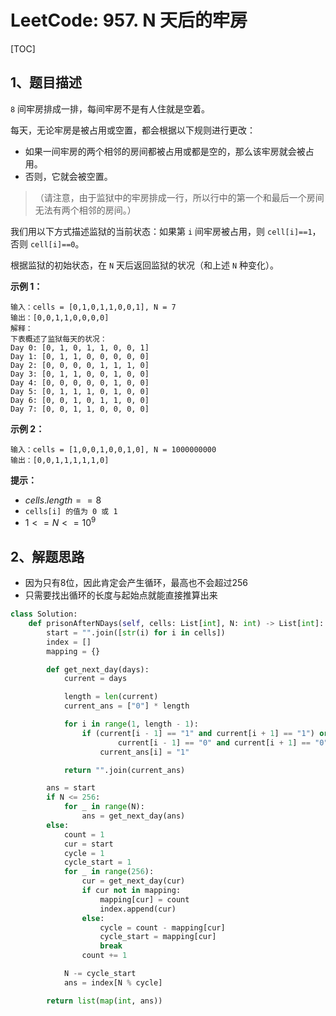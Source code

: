 # LeetCode: 957. N 天后的牢房

[TOC]

## 1、题目描述

`8` 间牢房排成一排，每间牢房不是有人住就是空着。

每天，无论牢房是被占用或空置，都会根据以下规则进行更改：

-   如果一间牢房的两个相邻的房间都被占用或都是空的，那么该牢房就会被占用。
-   否则，它就会被空置。

>   （请注意，由于监狱中的牢房排成一行，所以行中的第一个和最后一个房间无法有两个相邻的房间。）

我们用以下方式描述监狱的当前状态：如果第 `i` 间牢房被占用，则 `cell[i]==1`，否则 `cell[i]==0`。

根据监狱的初始状态，在 `N` 天后返回监狱的状况（和上述 `N` 种变化）。

 

**示例 1：**

```
输入：cells = [0,1,0,1,1,0,0,1], N = 7
输出：[0,0,1,1,0,0,0,0]
解释：
下表概述了监狱每天的状况：
Day 0: [0, 1, 0, 1, 1, 0, 0, 1]
Day 1: [0, 1, 1, 0, 0, 0, 0, 0]
Day 2: [0, 0, 0, 0, 1, 1, 1, 0]
Day 3: [0, 1, 1, 0, 0, 1, 0, 0]
Day 4: [0, 0, 0, 0, 0, 1, 0, 0]
Day 5: [0, 1, 1, 1, 0, 1, 0, 0]
Day 6: [0, 0, 1, 0, 1, 1, 0, 0]
Day 7: [0, 0, 1, 1, 0, 0, 0, 0]
```

**示例 2：**

```
输入：cells = [1,0,0,1,0,0,1,0], N = 1000000000
输出：[0,0,1,1,1,1,1,0]
```

**提示：**

-   $cells.length == 8$
-   `cells[i] 的值为 0 或 1` 
-   $1 <= N <= 10^9$



## 2、解题思路

-   因为只有8位，因此肯定会产生循环，最高也不会超过256
-   只需要找出循环的长度与起始点就能直接推算出来



```python
class Solution:
    def prisonAfterNDays(self, cells: List[int], N: int) -> List[int]:
        start = "".join([str(i) for i in cells])
        index = []
        mapping = {}

        def get_next_day(days):
            current = days

            length = len(current)
            current_ans = ["0"] * length

            for i in range(1, length - 1):
                if (current[i - 1] == "1" and current[i + 1] == "1") or (
                        current[i - 1] == "0" and current[i + 1] == "0"):
                    current_ans[i] = "1"

            return "".join(current_ans)

        ans = start
        if N <= 256:
            for _ in range(N):
                ans = get_next_day(ans)
        else:
            count = 1
            cur = start
            cycle = 1
            cycle_start = 1
            for _ in range(256):
                cur = get_next_day(cur)
                if cur not in mapping:
                    mapping[cur] = count
                    index.append(cur)
                else:
                    cycle = count - mapping[cur]
                    cycle_start = mapping[cur]
                    break
                count += 1

            N -= cycle_start
            ans = index[N % cycle]

        return list(map(int, ans))
```

